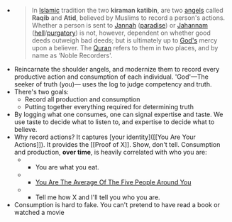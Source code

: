 - > In [Islamic](https://en.wikipedia.org/wiki/Islam) tradition the two **kiraman katibin**, are two [angels](https://en.wikipedia.org/wiki/Islamic_view_of_angels) called **Raqib** and **Atid**, believed by Muslims to record a person's actions. Whether a person is sent to [Jannah](https://en.wikipedia.org/wiki/Jannah) ([paradise](https://en.wikipedia.org/wiki/Paradise)) or [Jahannam](https://en.wikipedia.org/wiki/Jahannam) ([hell](https://en.wikipedia.org/wiki/Hell)/[purgatory](https://en.wikipedia.org/wiki/Purgatory)) is not, however, dependent on whether good deeds outweigh bad deeds; but is ultimately up to [God's](https://en.wikipedia.org/wiki/God_in_Islam) mercy upon a believer. The [Quran](https://en.wikipedia.org/wiki/Quran) refers to them in two places, and by name as ‘Noble Recorders'.
- Reincarnate the shoulder angels, and modernize them to record every productive action and consumption of each individual. 'God'—The seeker of truth (you)— uses the log to judge competency and truth.
- There's two goals:
    - Record all production and consumption
    - Putting together everything required for determining truth
- By logging what one consumes, one can signal expertise and taste. We use taste to decide what to listen to, and expertise to decide what to believe.
- Why record actions? It captures [your identity]([[You Are Your Actions]]). It provides the [[Proof of X]]. Show, don't tell. Consumption and production, __over time__, is heavily correlated with who you are:
    - - You are what you eat.
    - - [You Are The Average Of The Five People Around You](https://medium.com/the-polymath-project/you-are-the-average-of-the-five-people-you-spend-the-most-time-with-a2ea32d08c72)
    - - Tell me how X and I'll tell you who you are.
-  Consumption is hard to fake. You can't pretend to have read a book or watched a movie
